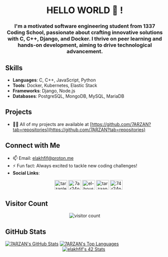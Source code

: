 # <div align="center">HELLO WORLD 👋 !</div>

<div align="center">
  <h3>I'm a motivated software engineering student from 1337 Coding School, passionate about crafting innovative solutions with C, C++, Django, and Docker. I thrive on peer learning and hands-on development, aiming to drive technological advancement.</h3>
</div>

## Skills
- **Languages**: C, C++, JavaScript, Python
- **Tools**: Docker, Kubernetes, Elastic Stack
- **Frameworks**: Django, Node.js
- **Databases**: PostgreSQL, MongoDB, MySQL, MariaDB

## Projects
- 👨‍💻 All of my projects are available at [https://github.com/7ARZAN?tab=repositories](https://github.com/7ARZAN?tab=repositories)

## Connect with Me
- 📫 Email: [elakhfif@proton.me](mailto:elakhfif@proton.me)
- ⚡ Fun fact: Always excited to tackle new coding challenges!
- **Social Links**:
  <p align="center">
    <a href="https://dev.to/tarzanlevrai" target="blank"><img src="https://raw.githubusercontent.com/rahuldkjain/github-profile-readme-generator/master/src/images/icons/Social/devto.svg" alt="tarzanlevrai" height="30" width="40" /></a>
    <a href="https://twitter.com/7ar24n" target="blank"><img src="https://raw.githubusercontent.com/rahuldkjain/github-profile-readme-generator/master/src/images/icons/Social/twitter.svg" alt="7ar24n" height="30" width="40" /></a>
    <a href="https://linkedin.com/in/el-housseine-lakhfif-921051272" target="blank"><img src="https://raw.githubusercontent.com/rahuldkjain/github-profile-readme-generator/master/src/images/icons/Social/linked-in-alt.svg" alt="el-housseine-lakhfif-921051272" height="30" width="40" /></a>
    <a href="https://instagram.com/tarzaannnnnn" target="blank"><img src="https://raw.githubusercontent.com/rahuldkjain/github-profile-readme-generator/master/src/images/icons/Social/instagram.svg" alt="tarzaannnnnn" height="30" width="40" /></a>
    <a href="https://www.leetcode.com/74r24n" target="blank"><img src="https://raw.githubusercontent.com/rahuldkjain/github-profile-readme-generator/master/src/images/icons/Social/leet-code.svg" alt="74r24n" height="30" width="40" /></a>
  </p>

## Visitor Count
<p align="center">
  <img src="https://profile-counter.glitch.me/7ARZAN/count.svg" alt="visitor count" />
</p>

## GitHub Stats
[![7ARZAN's GitHub Stats](https://github-readme-stats.vercel.app/api?username=7ARZAN&count_private=true&show_icons=true&hide=issues&hide_border=true&theme=dark)](https://github.com/7ARZAN?tab=repositories)
[![7ARZAN's Top Languages](https://github-readme-stats.vercel.app/api/top-langs/?username=7ARZAN&layout=compact&hide_border=true&theme=dark)](https://github.com/7ARZAN?tab=repositories)
&nbsp;&nbsp;&nbsp;&nbsp;&nbsp;&nbsp;&nbsp;&nbsp;&nbsp;&nbsp;&nbsp;&nbsp;&nbsp;&nbsp;&nbsp;&nbsp;&nbsp;&nbsp;&nbsp;&nbsp;&nbsp;&nbsp;&nbsp;&nbsp;&nbsp;&nbsp;&nbsp;&nbsp;&nbsp;&nbsp;&nbsp;&nbsp;&nbsp;&nbsp;&nbsp;&nbsp;&nbsp;&nbsp;&nbsp;&nbsp;&nbsp;&nbsp;&nbsp;&nbsp;&nbsp;&nbsp;[![elakhfif's 42 Stats](https://badge.mediaplus.ma/black/elakhfif)](https://github.com/oakoudad/badge42)
